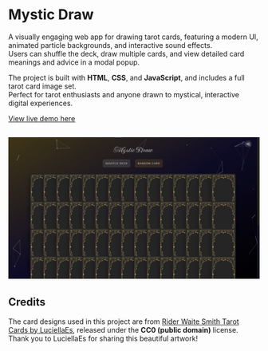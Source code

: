 # Mystic Draw

A visually engaging web app for drawing tarot cards, featuring a modern UI, animated particle backgrounds, and interactive sound effects.  
Users can shuffle the deck, draw multiple cards, and view detailed card meanings and advice in a modal popup.

The project is built with **HTML**, **CSS**, and **JavaScript**, and includes a full tarot card image set.  
Perfect for tarot enthusiasts and anyone drawn to mystical, interactive digital experiences.

[View live demo here](https://mystic-draw.datturbomoon.space/)

![snapshot](img/snapshot.png)
---

## Credits

The card designs used in this project are from [Rider Waite Smith Tarot Cards by LuciellaEs](https://luciellaes.itch.io/rider-waite-smith-tarot-cards-cc0), released under the **CC0 (public domain)** license.  
Thank you to LuciellaEs for sharing this beautiful artwork!

